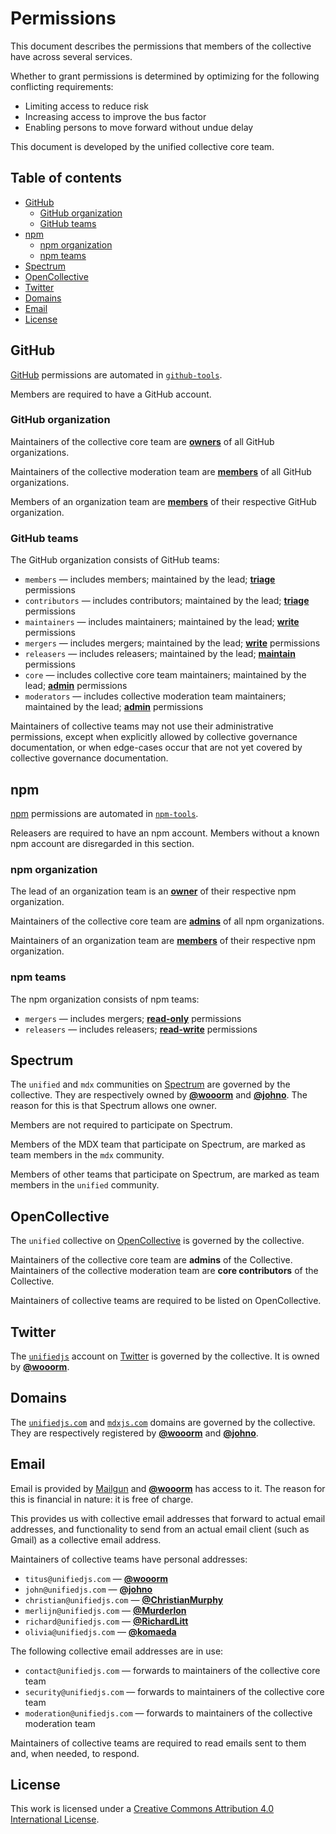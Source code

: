 # Permissions

This document describes the permissions that members of the collective have
across several services.

Whether to grant permissions is determined by optimizing for the following
conflicting requirements:

*   Limiting access to reduce risk
*   Increasing access to improve the bus factor
*   Enabling persons to move forward without undue delay

This document is developed by the unified collective core team.

## Table of contents

*   [GitHub](#github)
    *   [GitHub organization](#github-organization)
    *   [GitHub teams](#github-teams)
*   [npm](#npm)
    *   [npm organization](#npm-organization)
    *   [npm teams](#npm-teams)
*   [Spectrum](#spectrum)
*   [OpenCollective](#opencollective)
*   [Twitter](#twitter)
*   [Domains](#domains)
*   [Email](#email)
*   [License](#license)

## GitHub

[GitHub][] permissions are automated in [`github-tools`][gh-tools].

Members are required to have a GitHub account.

### GitHub organization

Maintainers of the collective core team are [**owners**][gh-org-perms] of all
GitHub organizations.

Maintainers of the collective moderation team are [**members**][gh-org-perms] of
all GitHub organizations.

Members of an organization team are [**members**][gh-org-perms] of their
respective GitHub organization.

### GitHub teams

The GitHub organization consists of GitHub teams:

*   `members`
    — includes members; maintained by the lead; [**triage**][gh-repo-perms]
    permissions
*   `contributors`
    — includes contributors; maintained by the lead; [**triage**][gh-repo-perms]
    permissions
*   `maintainers`
    — includes maintainers; maintained by the lead; [**write**][gh-repo-perms]
    permissions
*   `mergers`
    — includes mergers; maintained by the lead; [**write**][gh-repo-perms]
    permissions
*   `releasers`
    — includes releasers; maintained by the lead; [**maintain**][gh-repo-perms]
    permissions
*   `core`
    — includes collective core team maintainers; maintained by the lead;
    [**admin**][gh-repo-perms] permissions
*   `moderators`
    — includes collective moderation team maintainers; maintained by the lead;
    [**admin**][gh-repo-perms] permissions

Maintainers of collective teams may not use their administrative permissions,
except when explicitly allowed by collective governance documentation, or when
edge-cases occur that are not yet covered by collective governance
documentation.

## npm

[npm][] permissions are automated in [`npm-tools`][npm-tools].

Releasers are required to have an npm account.
Members without a known npm account are disregarded in this section.

### npm organization

The lead of an organization team is an [**owner**][npm-org-perms] of their
respective npm organization.

Maintainers of the collective core team are [**admins**][npm-org-perms] of all
npm organizations.

Maintainers of an organization team are [**members**][npm-org-perms] of their
respective npm organization.

### npm teams

The npm organization consists of npm teams:

*   `mergers`
    — includes mergers; [**read-only**][npm-repo-perms] permissions
*   `releasers`
    — includes releasers; [**read-write**][npm-repo-perms] permissions

## Spectrum

The `unified` and `mdx` communities on [Spectrum][] are governed by the
collective.
They are respectively owned by [**@wooorm**][wooorm] and [**@johno**][johno].
The reason for this is that Spectrum allows one owner.

Members are not required to participate on Spectrum.

Members of the MDX team that participate on Spectrum, are marked as team members
in the `mdx` community.

Members of other teams that participate on Spectrum, are marked as team members
in the `unified` community.

## OpenCollective

The `unified` collective on [OpenCollective][] is governed by the collective.

Maintainers of the collective core team are **admins** of the Collective.
Maintainers of the collective moderation team are **core contributors** of the
Collective.

Maintainers of collective teams are required to be listed on OpenCollective.

## Twitter

The [`unifiedjs`](https://twitter.com/unifiedjs) account on [Twitter][] is
governed by the collective.
It is owned by [**@wooorm**][wooorm].

## Domains

The [`unifiedjs.com`](https://unifiedjs.com) and
[`mdxjs.com`](https://mdxjs.com) domains are governed by the collective.
They are respectively registered by [**@wooorm**][wooorm] and
[**@johno**][johno].

## Email

Email is provided by [Mailgun][] and [**@wooorm**][wooorm] has access to it.
The reason for this is financial in nature: it is free of charge.

This provides us with collective email addresses that forward to actual email
addresses, and functionality to send from an actual email client (such as Gmail)
as a collective email address.

Maintainers of collective teams have personal addresses:

*   `titus@unifiedjs.com` — [**@wooorm**][wooorm]
*   `john@unifiedjs.com` — [**@johno**][johno]
*   `christian@unifiedjs.com` — [**@ChristianMurphy**][christianmurphy]
*   `merlijn@unifiedjs.com` — [**@Murderlon**][murderlon]
*   `richard@unifiedjs.com` — [**@RichardLitt**][richardlitt]
*   `olivia@unifiedjs.com` — [**@komaeda**][komaeda]

The following collective email addresses are in use:

*   `contact@unifiedjs.com`
    — forwards to maintainers of the collective core team
*   `security@unifiedjs.com`
    — forwards to maintainers of the collective core team
*   `moderation@unifiedjs.com`
    — forwards to maintainers of the collective moderation team

Maintainers of collective teams are required to read emails sent to them and,
when needed, to respond.

## License

This work is licensed under a
[Creative Commons Attribution 4.0 International License][license].

<!-- definitions -->

[license]: https://creativecommons.org/licenses/by/4.0/

[gh-tools]: https://github.com/unifiedjs/github-tools

[npm-tools]: https://github.com/unifiedjs/github-tools

[mailgun]: https://www.mailgun.com

[wooorm]: https://github.com/wooorm

[johno]: https://github.com/johno

[christianmurphy]: https://github.com/ChristianMurphy

[murderlon]: https://github.com/Murderlon

[richardlitt]: https://github.com/RichardLitt

[komaeda]: https://github.com/komaeda

[github]: https://github.com

[npm]: https://www.npmjs.com

[spectrum]: https://spectrum.chat/about

[opencollective]: https://opencollective.com

[twitter]: https://twitter.com

[gh-org-perms]: https://help.github.com/en/articles/permission-levels-for-an-organization#permission-levels-for-an-organization

[gh-repo-perms]: https://help.github.com/en/articles/repository-permission-levels-for-an-organization#repository-access-for-each-permission-level

[npm-org-perms]: https://docs.npmjs.com/org-roles-and-permissions

[npm-repo-perms]: https://docs.npmjs.com/cli/access
